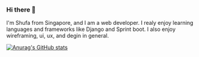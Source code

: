 ### Hi there 👋

<!--
**woon17/woon17** is a ✨ _special_ ✨ repository because its `README.md` (this file) appears on your GitHub profile.

Here are some ideas to get you started:

- 🔭 I’m currently working on ...
- 🌱 I’m currently learning ...
- 👯 I’m looking to collaborate on ...
- 🤔 I’m looking for help with ...
- 💬 Ask me about ...
- 📫 How to reach me: ...
- 😄 Pronouns: ...
- ⚡ Fun fact: ...
-->
I'm Shufa from Singapore, and I am a web developer. I realy enjoy learning languages and frameworks like Django and Sprint boot. I also enjoy wireframing, ui, ux, and degin in general.

[![Anurag's GitHub stats](https://github-readme-stats.vercel.app/api?username=woon17)](https://github.com/anuraghazra/github-readme-stats)
